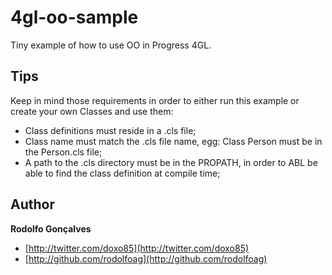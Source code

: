 4gl-oo-sample
=============

Tiny example of how to use OO in Progress 4GL.

Tips
----

Keep in mind those requirements in order to either run this example or create your own Classes and use them:

- Class definitions must reside in a .cls file;
- Class name must match the .cls file name, egg: Class Person must be in the Person.cls file;
- A path to the .cls directory must be in the PROPATH, in order to ABL be able to find the class definition at compile time;

## Author

**Rodolfo Gonçalves**

+ [http://twitter.com/doxo85](http://twitter.com/doxo85)
+ [http://github.com/rodolfoag](http://github.com/rodolfoag)
